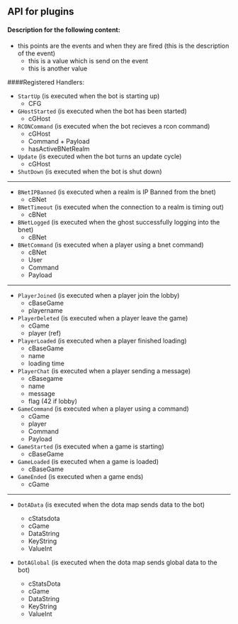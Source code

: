 ## API for plugins

#### Description for the following content:
- this points are the events and when they are fired (this is the description of the event)
  - this is a value which is send on the event
  - this is another value


####Registered Handlers:
- ```StartUp``` (is executed when the bot is starting up)
  - CFG
- ```GHostStarted``` (is executed when the bot has been started)
  - cGHost
- ```RCONCommand``` (is executed when the bot recieves a rcon command)
  - cGHost
  - Command + Payload
  - hasActiveBNetRealm
- ```Update``` (is executed when the bot turns an update cycle)
  - cGHost
- ```ShutDown``` (is executed when the bot is shut down)

---

- ```BNetIPBanned``` (is executed when a realm is IP Banned from the bnet)
  - cBNet
- ```BNetTimeout``` (is executed when the connection to a realm is timing out)
  - cBNet
- ```BNetLogged``` (is executed when the ghost successfully logging into the bnet)
  - cBNet
- ```BNetCommand``` (is executed when a player using a bnet command)
  - cBNet
  - User
  - Command
  - Payload

---

- ```PlayerJoined``` (is executed when a player join the lobby)
  - cBaseGame
  - playername
- ```PlayerDeleted``` (is executed when a player leave the game)
  - cGame
  - player (ref)
- ```PlayerLoaded``` (is executed when a player finished loading)
  - cBaseGame
  - name
  - loading time
- ```PlayerChat``` (is executed when a player sending a message)
  - cBasegame
  - name
  - message
  - flag (42 if lobby)
- ```GameCommand``` (is executed when a player using a command)
  - cGame
  - player
  - Command
  - Payload
- ```GameStarted``` (is executed when a game is starting)
  - cBaseGame
- ```GameLoaded``` (is executed when a game is loaded)
  - cBaseGame
- ```GameEnded``` (is executed when a game ends)
  - cGame

---

- ```DotAData``` (is executed when the dota map sends data to the bot)
  - cStatsdota
  - cGame
  - DataString
  - KeyString
  - ValueInt

- ```DotAGlobal``` (is executed when the dota map sends global data to the bot)
  - cStatsDota
  - cGame
  - DataString
  - KeyString
  - ValueInt
